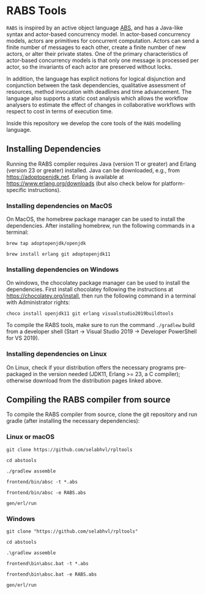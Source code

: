 RABS Tools
=========

`RABS` is inspired by an active object language [ABS](https://abs-models.org/), and has a Java-like syntax and actor-based concurrency model. In actor-based concurrency models, actors are primitives for concurrent computation. Actors can send a finite number of messages to each other, create a finite number of new actors, or alter their private states. One of the primary characteristics of actor-based concurrency models is that only one message is processed per actor, so the invariants of each actor are preserved without locks.

In addition, the language has
explicit notions for logical disjunction and conjunction between the task dependencies, qualitative assessment of resources, method invocation with deadlines and time
advancement. The language also supports a static cost analysis which allows the workflow analysers to estimate the effect
of changes in collaborative workflows with respect to cost in terms of
execution time.

Inside this repository we develop the core tools of the `RABS` modelling
language.

## **Installing Dependencies**

Running the RABS compiler requires Java (version 11 or greater) and Erlang (version 23 or greater) installed. Java can be downloaded, e.g., from https://adoptopenjdk.net. Erlang is available at https://www.erlang.org/downloads (but also check below for platform-specific instructions).

### **Installing dependencies on MacOS**

On MacOS, the homebrew package manager can be used to install the dependencies. After installing homebrew, run the following commands in a terminal:

`brew tap adoptopenjdk/openjdk`

`brew install erlang git adoptopenjdk11`

### Installing dependencies on Windows

On windows, the chocolatey package manager can be used to install the dependencies. First install chocolatey following the instructions at https://chocolatey.org/install, then run the following command in a terminal with Administrator rights:

`choco install openjdk11 git erlang visualstudio2019buildtools`

To compile the RABS tools, make sure to run the command `./gradlew` build from a developer shell (Start -> Visual Studio 2019 -> Developer PowerShell for VS 2019).

### Installing dependencies on Linux

On Linux, check if your distribution offers the necessary programs pre-packaged in the version needed (JDK11, Erlang >= 23, a C compiler); otherwise download from the distribution pages linked above.

## Compiling the RABS compiler from source

To compile the RABS compiler from source, clone the git repository and run gradle (after installing the necessary dependencies):


### Linux or macOS

`git clone https://github.com/selabhvl/rpltools`

`cd abstools`

`./gradlew assemble`

`frontend/bin/absc -t *.abs`

`frontend/bin/absc -e RABS.abs`

`gen/erl/run`

### Windows

`git clone "https://github.com/selabhvl/rpltools"`

`cd abstools`

`.\gradlew assemble`

`frontend\bin\absc.bat -t *.abs`

`frontend\bin\absc.bat -e RABS.abs`

`gen/erl/run`



